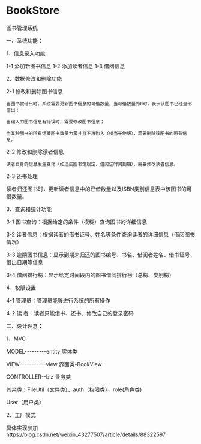 # BookStore
图书管理系统

一、系统功能：

1、信息录入功能

1-1 添加新图书信息
1-2 添加读者信息
1-3 借阅信息

2、数据修改和删除功能

2-1 修改和删除图书信息

    当图书被借出时，系统需要更新图书信息的可借数量，当可借数量为0时，表示该图书已经全部借出；
    
    当输入的图书信息有错误时，需要修改图书信息；
    
    当某种图书的所有馆藏图书数量为零并且不再购入（相当于绝版），需要删除该图书的所有信息。
    
2-2 修改和删除读者信息

    读者自身的信息发生变动（如违反图书馆规定、借阅证时间到期），需要修改读者信息。
    
2-3 还书处理

   读者归还图书时，更新读者信息中的已借数量以及ISBN类别信息表中该图书的可借数量。
   
3、查询和统计功能

3-1 图书查询：根据给定的条件（模糊）查询图书的详细信息

3-2 读者信息：根据读者的借书证号、姓名等条件查询读者的详细信息（借阅图书情况）

3-3 逾期图书信息：显示到期未归还的图书编号、书名、借阅者姓名、借书证号、借出日期等信息

3-4 借阅排行榜：显示给定时间段内的图书借阅排行榜（总榜、类别榜）

4、权限设置

4-1 管理员：管理员能够进行系统的所有操作

4-2 读  者：读者只能借书、还书、修改自己的登录密码

二、设计理念：

1、MVC

MODEL---------entity 实体类

VIEW-----------view   界面类-BookView

CONTROLLER--biz      业务类

其余类：FileUtil（文件类）、auth（权限类）、role(角色类)

User（用户类）

2、工厂模式

具体实现参加https://blog.csdn.net/weixin_43277507/article/details/88322597
